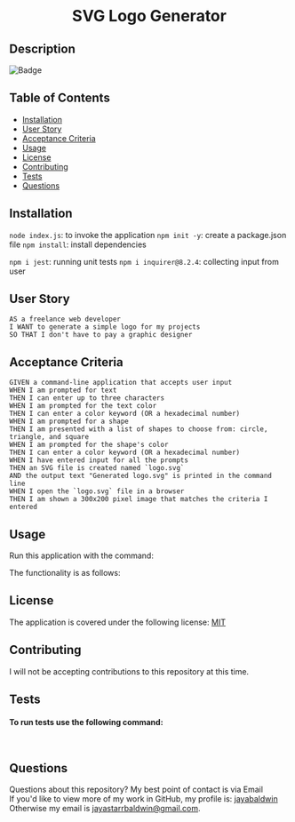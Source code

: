 
  <br>
  <h1 align="center">SVG Logo Generator</h1>

  ## Description

  ![Badge](https://img.shields.io/badge/License-MIT-yellow.svg)
 

  ## Table of Contents
  - [Installation](#installation)
  - [User Story](#user-story)
  - [Acceptance Criteria](#acceptance-criteria)
  - [Usage](#usage)
  - [License](#license)
  - [Contributing](#contributing)
  - [Tests](#tests)
  - [Questions](#questions)

  ## Installation
  `node index.js`: to invoke the application
  `npm init -y`: create a package.json file
  `npm install`: install dependencies

  `npm i jest`: running unit tests
  `npm i inquirer@8.2.4`: collecting input from user
  
  ## User Story
  ```
AS a freelance web developer
I WANT to generate a simple logo for my projects
SO THAT I don't have to pay a graphic designer
  ```

  ## Acceptance Criteria
  ```
GIVEN a command-line application that accepts user input
WHEN I am prompted for text
THEN I can enter up to three characters
WHEN I am prompted for the text color
THEN I can enter a color keyword (OR a hexadecimal number)
WHEN I am prompted for a shape
THEN I am presented with a list of shapes to choose from: circle, triangle, and square
WHEN I am prompted for the shape's color
THEN I can enter a color keyword (OR a hexadecimal number)
WHEN I have entered input for all the prompts
THEN an SVG file is created named `logo.svg`
AND the output text "Generated logo.svg" is printed in the command line
WHEN I open the `logo.svg` file in a browser
THEN I am shown a 300x200 pixel image that matches the criteria I entered
  ```

  ## Usage
  Run this application with the command:
  `
  `

  The functionality is as follows:
  

  ## License
  The application is covered under the following license: [MIT](https://opensource.org/licenses/MIT)

  ## Contributing
  I will not be accepting contributions to this repository at this time.
  <br>
  

  ## Tests
  #### To run tests use the following command:
  `
  `

  ## Questions
  Questions about this repository? My best point of contact is via Email 
  <br>
  If you'd like to view more of my work in GitHub, my profile is: [jayabaldwin](https://github.com/jayabaldwin) 
  <br>
  Otherwise my email is [jayastarrbaldwin@gmail.com](mailto:jayastarrbaldwin@gmail.com).
